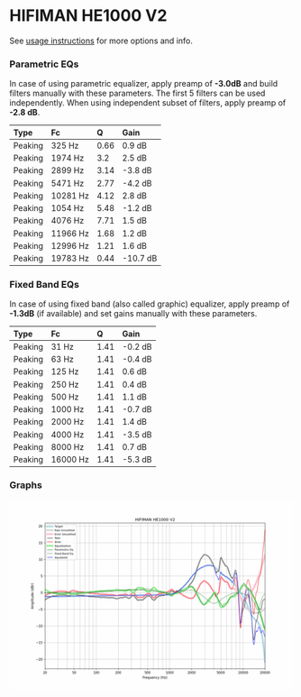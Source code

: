 # HIFIMAN HE1000 V2
See [usage instructions](https://github.com/jaakkopasanen/AutoEq#usage) for more options and info.

### Parametric EQs
In case of using parametric equalizer, apply preamp of **-3.0dB** and build filters manually
with these parameters. The first 5 filters can be used independently.
When using independent subset of filters, apply preamp of **-2.8 dB**.

| Type    | Fc       |    Q | Gain     |
|:--------|:---------|:-----|:---------|
| Peaking | 325 Hz   | 0.66 | 0.9 dB   |
| Peaking | 1974 Hz  | 3.2  | 2.5 dB   |
| Peaking | 2899 Hz  | 3.14 | -3.8 dB  |
| Peaking | 5471 Hz  | 2.77 | -4.2 dB  |
| Peaking | 10281 Hz | 4.12 | 2.8 dB   |
| Peaking | 1054 Hz  | 5.48 | -1.2 dB  |
| Peaking | 4076 Hz  | 7.71 | 1.5 dB   |
| Peaking | 11966 Hz | 1.68 | 1.2 dB   |
| Peaking | 12996 Hz | 1.21 | 1.6 dB   |
| Peaking | 19783 Hz | 0.44 | -10.7 dB |

### Fixed Band EQs
In case of using fixed band (also called graphic) equalizer, apply preamp of **-1.3dB**
(if available) and set gains manually with these parameters.

| Type    | Fc       |    Q | Gain    |
|:--------|:---------|:-----|:--------|
| Peaking | 31 Hz    | 1.41 | -0.2 dB |
| Peaking | 63 Hz    | 1.41 | -0.4 dB |
| Peaking | 125 Hz   | 1.41 | 0.6 dB  |
| Peaking | 250 Hz   | 1.41 | 0.4 dB  |
| Peaking | 500 Hz   | 1.41 | 1.1 dB  |
| Peaking | 1000 Hz  | 1.41 | -0.7 dB |
| Peaking | 2000 Hz  | 1.41 | 1.4 dB  |
| Peaking | 4000 Hz  | 1.41 | -3.5 dB |
| Peaking | 8000 Hz  | 1.41 | 0.7 dB  |
| Peaking | 16000 Hz | 1.41 | -5.3 dB |

### Graphs
![](./HIFIMAN%20HE1000%20V2.png)